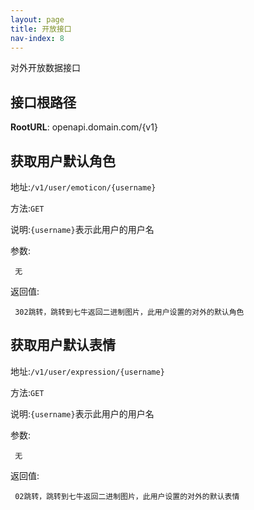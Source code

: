```yaml
---
layout: page
title: 开放接口
nav-index: 8
---
```

对外开放数据接口

接口根路径
----------------
**RootURL**: openapi.domain.com/{v1}

获取用户默认角色
----------------

地址:`/v1/user/emoticon/{username}`

方法:`GET`

说明:`{username}`表示此用户的用户名

参数:

     无

返回值:

     302跳转，跳转到七牛返回二进制图片，此用户设置的对外的默认角色


获取用户默认表情
----------------

地址:`/v1/user/expression/{username}`

方法:`GET`

说明:`{username}`表示此用户的用户名

参数:

     无

返回值:

     02跳转，跳转到七牛返回二进制图片，此用户设置的对外的默认表情